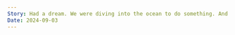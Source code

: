 ```yaml
---
Story: Had a dream. We were diving into the ocean to do something. And then Sharon said that wherever she dived was very buddy.
Date: 2024-09-03
---
```

